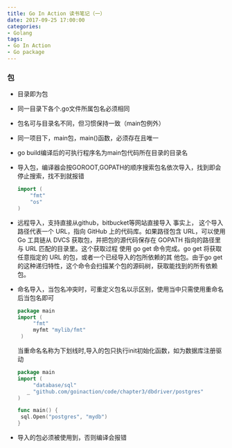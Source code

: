 ```yaml
---
title: Go In Action 读书笔记（一）
date: 2017-09-25 17:00:00
categories:
- Golang
tags:
- Go In Action
- Go package
---
```


### 包

<!--more-->

- 目录即为包
- 同一目录下各个.go文件所属包名必须相同
- 包名可与目录名不同，但习惯保持一致（main包例外）
- 同一项目下，main包，main()函数，必须存在且唯一
- go build编译后的可执行程序名为main包代码所在目录的目录名
- 导入包，编译器会按GOROOT,GOPATH的顺序搜索包名依次导入，找到即会停止搜索，找不到就报错 
  ```go
  import (
      "fmt"
      "os"
  )
  ```

- 远程导入，支持直接从github，bitbucket等网站直接导入
  事实上， 这个导入路径代表一个 URL，指向 GitHub 上的代码库。如果路径包含 URL，可以使用 Go 工具链从 DVCS 获取包，并把包的源代码保存在 GOPATH 指向的路径里与 URL 匹配的目录里。这个获取过程 使用 go get 命令完成。go get 将获取任意指定的 URL 的包，或者一个已经导入的包所依赖的其 他包。由于go get的这种递归特性，这个命令会扫描某个包的源码树，获取能找到的所有依赖包。


- 命名导入，当包名冲突时，可重定义包名以示区别，使用当中只需使用重命名后当包名即可
  ```go
  package main
  import (
       "fmt"
       myfmt "mylib/fmt"
   )
  ```
  当重命名名称为下划线时,导入的包只执行init初始化函数，如为数据库注册驱动

  ```go
  package main
  import (
       "database/sql"
     _ "github.com/goinaction/code/chapter3/dbdriver/postgres" 
  )

  func main() {
   sql.Open("postgres", "mydb")
  }
  ```

- 导入的包必须被使用到，否则编译会报错






